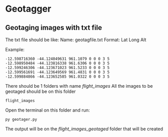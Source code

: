 # Geotagger

## Geotaging images with txt file

The txt file should be like:
Name: geotagfile.txt
Format:
Lat Long Alt

Example:
```
-12.598716360 -44.124049631 961.1079 0 0 0 3 5
-12.598950484 -44.123816338 961.6306 0 0 0 3 5
-12.599246306 -44.123671023 961.5233 0 0 0 3 5
-12.599561691 -44.123649569 961.4831 0 0 0 3 5
-12.599884866 -44.123652585 961.0322 0 0 0 3 5
```

There should be 1 folders with name *flight_images* 
All the images to be geotaged should be on this folder
```
flight_images
```

Open the terminal on this folder and run:
```
py geotager.py
```

The output will be on the *flight_images_geotaged* folder that will be created